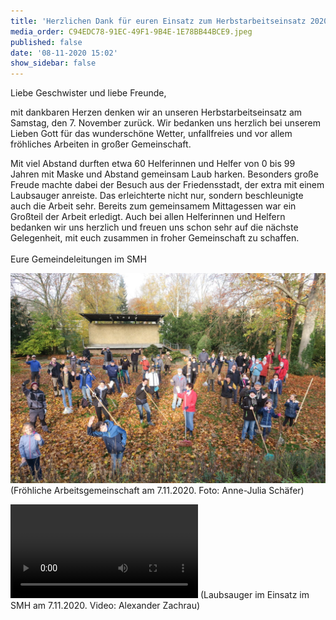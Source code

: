 ```yaml
---
title: 'Herzlichen Dank für euren Einsatz zum Herbstarbeitseinsatz 2020'
media_order: C94EDC78-91EC-49F1-9B4E-1E78BB44BCE9.jpeg
published: false
date: '08-11-2020 15:02'
show_sidebar: false
---
```


Liebe Geschwister und liebe Freunde,

mit dankbaren Herzen denken wir an unseren Herbstarbeitseinsatz am Samstag, den 7. November zurück. Wir bedanken uns herzlich bei unserem Lieben Gott für das wunderschöne Wetter, unfallfreies und vor allem fröhliches Arbeiten in großer Gemeinschaft.

Mit viel Abstand durften etwa 60 Helferinnen und Helfer von 0 bis 99 Jahren mit Maske und Abstand gemeinsam Laub harken. Besonders große Freude machte dabei der Besuch aus der Friedensstadt, der extra mit einem Laubsauger anreiste. Das erleichterte nicht nur, sondern beschleunigte auch die Arbeit sehr. Bereits zum gemeinsamem Mittagessen war ein Großteil der Arbeit erledigt. Auch bei allen Helferinnen und Helfern bedanken wir uns herzlich und freuen uns schon sehr auf die nächste Gelegenheit, mit euch zusammen in froher Gemeinschaft zu schaffen.<br><br>
Eure Gemeindeleitungen im SMH

![](C94EDC78-91EC-49F1-9B4E-1E78BB44BCE9.jpeg)
(Fröhliche Arbeitsgemeinschaft am 7.11.2020. Foto: Anne-Julia Schäfer)

![](IMG_8425.MP4)
(Laubsauger im Einsatz im SMH am 7.11.2020. Video: Alexander Zachrau)